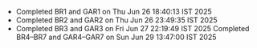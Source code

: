 - Completed BR1 and GAR1 on Thu Jun 26 18:40:13 IST 2025
- Completed BR2 and GAR2 on Thu Jun 26 23:49:35 IST 2025
- Completed BR3 and GAR3 on Fri Jun 27 22:19:49 IST 2025
Completed BR4–BR7 and GAR4–GAR7 on Sun Jun 29 13:47:00 IST 2025
